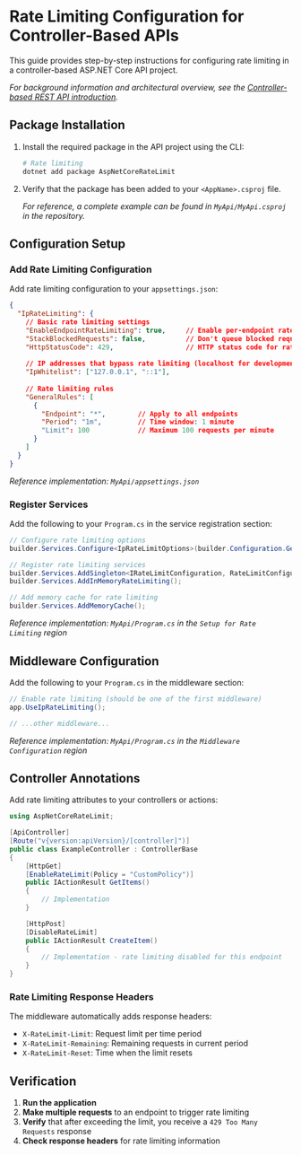 <!-- markdownlint-disable MD029 -->

# Rate Limiting Configuration for Controller-Based APIs

This guide provides step-by-step instructions for configuring rate limiting in a controller-based ASP.NET Core API project.

*For background information and architectural overview, see the [Controller-based REST API introduction](index.md).*

## Package Installation

1. Install the required package in the API project using the CLI:

    ```bash
    # Rate limiting
    dotnet add package AspNetCoreRateLimit
    ```

2. Verify that the package has been added to your `<AppName>.csproj` file.

    *For reference, a complete example can be found in `MyApi/MyApi.csproj` in the repository.*

## Configuration Setup

### Add Rate Limiting Configuration

Add rate limiting configuration to your `appsettings.json`:

```json
{
  "IpRateLimiting": {
    // Basic rate limiting settings
    "EnableEndpointRateLimiting": true,     // Enable per-endpoint rate limiting
    "StackBlockedRequests": false,          // Don't queue blocked requests
    "HttpStatusCode": 429,                  // HTTP status code for rate limit exceeded
    
    // IP addresses that bypass rate limiting (localhost for development)
    "IpWhitelist": ["127.0.0.1", "::1"],
    
    // Rate limiting rules
    "GeneralRules": [
      {
        "Endpoint": "*",        // Apply to all endpoints
        "Period": "1m",         // Time window: 1 minute
        "Limit": 100            // Maximum 100 requests per minute
      }
    ]
  }
}
```

*Reference implementation: `MyApi/appsettings.json`*

### Register Services

Add the following to your `Program.cs` in the service registration section:

```csharp
// Configure rate limiting options
builder.Services.Configure<IpRateLimitOptions>(builder.Configuration.GetSection("IpRateLimiting"));

// Register rate limiting services
builder.Services.AddSingleton<IRateLimitConfiguration, RateLimitConfiguration>();
builder.Services.AddInMemoryRateLimiting();

// Add memory cache for rate limiting
builder.Services.AddMemoryCache();
```

*Reference implementation: `MyApi/Program.cs` in the `Setup for Rate Limiting` region*

## Middleware Configuration

Add the following to your `Program.cs` in the middleware section:

```csharp
// Enable rate limiting (should be one of the first middleware)
app.UseIpRateLimiting();

// ...other middleware...
```

*Reference implementation: `MyApi/Program.cs` in the `Middleware Configuration` region*

## Controller Annotations

Add rate limiting attributes to your controllers or actions:

```csharp
using AspNetCoreRateLimit;

[ApiController]
[Route("v{version:apiVersion}/[controller]")]
public class ExampleController : ControllerBase
{
    [HttpGet]
    [EnableRateLimit(Policy = "CustomPolicy")]
    public IActionResult GetItems()
    {
        // Implementation
    }

    [HttpPost]
    [DisableRateLimit]
    public IActionResult CreateItem()
    {
        // Implementation - rate limiting disabled for this endpoint
    }
}
```

### Rate Limiting Response Headers

The middleware automatically adds response headers:

- `X-RateLimit-Limit`: Request limit per time period
- `X-RateLimit-Remaining`: Remaining requests in current period
- `X-RateLimit-Reset`: Time when the limit resets

## Verification

1. **Run the application**
2. **Make multiple requests** to an endpoint to trigger rate limiting
3. **Verify** that after exceeding the limit, you receive a `429 Too Many Requests` response
4. **Check response headers** for rate limiting information
